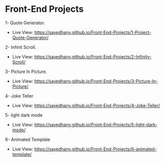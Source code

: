 # Front-End Projects

1- Quote Generator.

- Live View: https://sayedhany.github.io/Front-End-Projects/1-Project-Quote-Generator/

2- Infinit Scroll.

- Live View: https://sayedhany.github.io/Front-End-Projects/2-Infinity-Scroll/

3- Picture In Picture.

- Live View: https://sayedhany.github.io/Front-End-Projects/3-Picture-In-Picture/

4- Joke Teller

- Live View: https://sayedhany.github.io/Front-End-Projects/4-Joke-Teller/

5- light dark mode

- Live View: https://sayedhany.github.io/Front-End-Projects/5-light-dark-mode/

6- Animated Template

- Live View: https://sayedhany.github.io/Front-End-Projects/6-animated-template/
